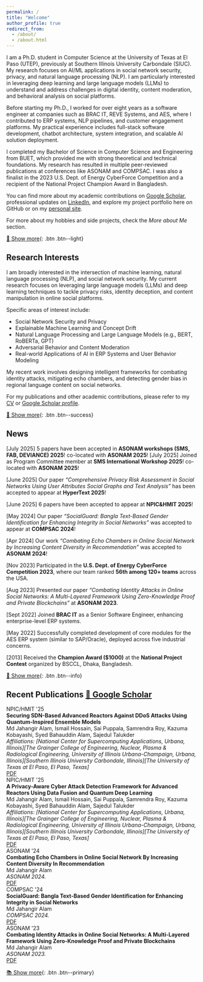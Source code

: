 ```yaml
---
permalink: /
title: "Welcome"
author_profile: true
redirect_from:
  - /about/
  - /about.html
---
```


I am a Ph.D. student in Computer Science at the University of Texas at El Paso (UTEP), previously at Southern Illinois University Carbondale (SIUC). My research focuses on AI/ML applications in social network security, privacy, and natural language processing (NLP). I am particularly interested in leveraging deep learning and large language models (LLMs) to understand and address challenges in digital identity, content moderation, and behavioral analysis on social platforms.

Before starting my Ph.D., I worked for over eight years as a software engineer at companies such as BRAC IT, REVE Systems, and AES, where I contributed to ERP systems, NLP pipelines, and customer engagement platforms. My practical experience includes full-stack software development, chatbot architecture, system integration, and scalable AI solution deployment.

I completed my Bachelor of Science in Computer Science and Engineering from BUET, which provided me with strong theoretical and technical foundations. My research has resulted in multiple peer-reviewed publications at conferences like ASONAM and COMPSAC. I was also a finalist in the 2023 U.S. Dept. of Energy CyberForce Competition and a recipient of the National Project Champion Award in Bangladesh.

You can find more about my academic contributions on [Google Scholar](https://scholar.google.com/citations?user=v7hMP8kAAAAJ&hl=en), professional updates on [LinkedIn](https://www.linkedin.com/in/jahangircsebuet/), and explore my project portfolio here on GitHub or on my [personal site](https://jahangircsebuet.github.io/).

For more about my hobbies and side projects, check the *More about Me* section.

[👤 Show more](about.html){: .btn .btn--light}

## Research Interests

I am broadly interested in the intersection of machine learning, natural language processing (NLP), and social network security. My current research focuses on leveraging large language models (LLMs) and deep learning techniques to tackle privacy risks, identity deception, and content manipulation in online social platforms.

Specific areas of interest include:

- Social Network Security and Privacy
- Explainable Machine Learning and Concept Drift
- Natural Language Processing and Large Language Models (e.g., BERT, RoBERTa, GPT)
- Adversarial Behavior and Content Moderation
- Real-world Applications of AI in ERP Systems and User Behavior Modeling

My recent work involves designing intelligent frameworks for combating identity attacks, mitigating echo chambers, and detecting gender bias in regional language content on social networks.

For my publications and other academic contributions, please refer to my [CV](files/CV.pdf) or [Google Scholar profile](https://scholar.google.com/citations?user=v7hMP8kAAAAJ&hl=en).

[🔬 Show more](research.html){: .btn .btn--success} 


## News 

[July 2025] 5 papers have been accepted in **ASONAM workshops (SMS, FAB, DEVIANCE) 2025**! co-located with **ASONAM 2025**!
[July 2025] Joined as Program Committee member at **SMS International Workshop 2025**! co-located with **ASONAM 2025**!

[June 2025] Our paper *“Comprehensive Privacy Risk Assessment in Social Networks Using User Attributes Social Graphs and Text Analysis”* has been accepted to appear at **HyperText 2025**!

[June 2025] 6 papers have been accepted to appear at **NPIC&HMIT 2025**!

[May 2024] Our paper *“SocialGuard: Bangla Text-Based Gender Identification for Enhancing Integrity in Social Networks”* was accepted to appear at **COMPSAC 2024**!

[Apr 2024] Our work *“Combating Echo Chambers in Online Social Network by Increasing Content Diversity in Recommendation”* was accepted to **ASONAM 2024**!

[Nov 2023] Participated in the **U.S. Dept. of Energy CyberForce Competition 2023**, where our team ranked **56th among 120+ teams** across the USA.

[Aug 2023] Presented our paper *“Combating Identity Attacks in Online Social Networks: A Multi-Layered Framework Using Zero-Knowledge Proof and Private Blockchains”* at **ASONAM 2023**.

[Sept 2022] Joined **BRAC IT** as a Senior Software Engineer, enhancing enterprise-level ERP systems.

[May 2022] Successfully completed development of core modules for the AES ERP system (similar to SAP/Oracle), deployed across five industrial concerns.

[2013] Received the **Champion Award ($1000)** at the **National Project Contest** organized by BSCCL, Dhaka, Bangladesh.

[📰 Show more](news.html){: .btn .btn--info}  


## Recent Publications [📄 Google Scholar](https://scholar.google.com/citations?user=v7hMP8kAAAAJ&hl=en)

<div class="pub-list">



<div class="pub-item">
  <div class="pub-venue"><span class="label">NPIC/HMIT '25</span></div>
  <div class="pub-title"><strong>Securing SDN-Based Advanced Reactors Against DDoS Attacks Using Quantum-Inspired Ensemble Models
</strong></div>
  <div class="pub-authors">Md Jahangir Alam, Ismail Hossain, Sai Puppala, Samrendra Roy, Kazuma Kobayashi, Syed Bahauddin Alam, Sajedul Talukder</div>
  <div class="pub-venue"><em>Affiliations: [National Center for Supercomputing Applications, Urbana, Illinois][The Grainger College of Engineering, Nuclear, Plasma & Radiological Engineering, University of Illinois Urbana-Champaign, Urbana, Illinois][Southern Illinois University Carbondale, Illinois][The University of Texas at El Paso,
El Paso, Texas]</em></div>
  <a class="btn btn--primary" href="/files/echo-chamber-asonam24.pdf">PDF</a>
</div>

<div class="pub-item">
  <div class="pub-venue"><span class="label">NPIC/HMIT '25</span></div>
  <div class="pub-title"><strong>A Privacy-Aware Cyber Attack Detection Framework for Advanced Reactors Using Data Fusion and Quantum Deep Learning
</strong></div>
  <div class="pub-authors">Md Jahangir Alam, Ismail Hossain, Sai Puppala, Samrendra Roy, Kazuma Kobayashi, Syed Bahauddin Alam, Sajedul Talukder</div>
  <div class="pub-venue"><em>Affiliations: [National Center for Supercomputing Applications, Urbana, Illinois][The Grainger College of Engineering, Nuclear, Plasma & Radiological Engineering, University of Illinois Urbana-Champaign, Urbana, Illinois][Southern Illinois University Carbondale, Illinois][The University of Texas at El Paso,
El Paso, Texas]</em></div>
  <a class="btn btn--primary" href="/files/echo-chamber-asonam24.pdf">PDF</a>
</div>



<div class="pub-item">
  <div class="pub-venue"><span class="label">ASONAM '24</span></div>
  <div class="pub-title"><strong>Combating Echo Chambers in Online Social Network By Increasing Content Diversity In Recommendation</strong></div>
  <div class="pub-authors">Md Jahangir Alam</div>
  <div class="pub-venue"><em>ASONAM 2024.</em></div>
  <a class="btn btn--primary" href="/files/echo-chamber-asonam24.pdf">PDF</a>
</div>

<div class="pub-item">
  <div class="pub-venue"><span class="label">COMPSAC '24</span></div>
  <div class="pub-title"><strong>SocialGuard: Bangla Text-Based Gender Identification for Enhancing Integrity in Social Networks</strong></div>
  <div class="pub-authors">Md Jahangir Alam</div>
  <div class="pub-venue"><em>COMPSAC 2024.</em></div>
  <a class="btn btn--primary" href="/files/socialguard-compsac24.pdf">PDF</a>
</div>

<div class="pub-item">
  <div class="pub-venue"><span class="label">ASONAM '23</span></div>
  <div class="pub-title"><strong>Combating Identity Attacks in Online Social Networks: A Multi-Layered Framework Using Zero-Knowledge Proof and Private Blockchains</strong></div>
  <div class="pub-authors">Md Jahangir Alam</div>
  <div class="pub-venue"><em>ASONAM 2023.</em></div>
  <a class="btn btn--primary" href="/files/identity-attack-asonam23.pdf">PDF</a>
</div>

</div>

[📚 Show more](publications.html){: .btn .btn--primary}  
